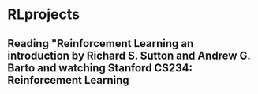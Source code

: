 # RLprojects

## Reading "Reinforcement Learning an introduction by Richard S. Sutton and Andrew G. Barto and watching Stanford CS234: Reinforcement Learning
